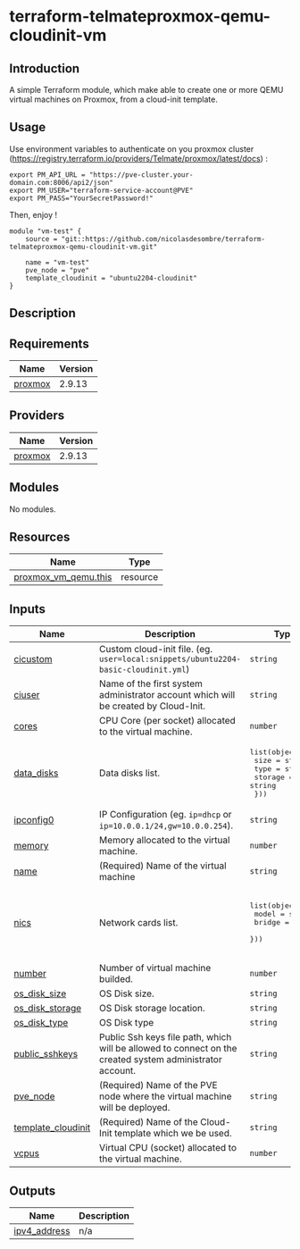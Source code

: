 # terraform-telmateproxmox-qemu-cloudinit-vm
## Introduction
A simple Terraform module, which make able to create one or more QEMU virtual machines on Proxmox, from a cloud-init template.
## Usage
Use environment variables to authenticate on you proxmox cluster (https://registry.terraform.io/providers/Telmate/proxmox/latest/docs) :
```shell
export PM_API_URL = "https://pve-cluster.your-domain.com:8006/api2/json"
export PM_USER="terraform-service-account@PVE"
export PM_PASS="YourSecretPassword!"
```
Then, enjoy !
```hcl
module "vm-test" {
    source = "git::https://github.com/nicolasdesombre/terraform-telmateproxmox-qemu-cloudinit-vm.git"

    name = "vm-test"
    pve_node = "pve"
    template_cloudinit = "ubuntu2204-cloudinit"
}

```
## Description
<!-- BEGIN_TF_DOCS -->
## Requirements

| Name | Version |
|------|---------|
| <a name="requirement_proxmox"></a> [proxmox](#requirement\_proxmox) | 2.9.13 |

## Providers

| Name | Version |
|------|---------|
| <a name="provider_proxmox"></a> [proxmox](#provider\_proxmox) | 2.9.13 |

## Modules

No modules.

## Resources

| Name | Type |
|------|------|
| [proxmox_vm_qemu.this](https://registry.terraform.io/providers/Telmate/proxmox/2.9.13/docs/resources/vm_qemu) | resource |

## Inputs

| Name | Description | Type | Default | Required |
|------|-------------|------|---------|:--------:|
| <a name="input_cicustom"></a> [cicustom](#input\_cicustom) | Custom cloud-init file. (eg. `user=local:snippets/ubuntu2204-basic-cloudinit.yml`) | `string` | `null` | no |
| <a name="input_ciuser"></a> [ciuser](#input\_ciuser) | Name of the first system administrator account which will be created by Cloud-Init. | `string` | `"sysadmin"` | no |
| <a name="input_cores"></a> [cores](#input\_cores) | CPU Core (per socket) allocated to the virtual machine. | `number` | `1` | no |
| <a name="input_data_disks"></a> [data\_disks](#input\_data\_disks) | Data disks list. | <pre>list(object({<br>    size            = string<br>    type            = string<br>    storage         = string<br>  }))</pre> | `[]` | no |
| <a name="input_ipconfig0"></a> [ipconfig0](#input\_ipconfig0) | IP Configuration (eg. `ip=dhcp` or `ip=10.0.0.1/24,gw=10.0.0.254`). | `string` | `"ip=dhcp"` | no |
| <a name="input_memory"></a> [memory](#input\_memory) | Memory allocated to the virtual machine. | `number` | `1024` | no |
| <a name="input_name"></a> [name](#input\_name) | (Required) Name of the virtual machine | `string` | n/a | yes |
| <a name="input_nics"></a> [nics](#input\_nics) | Network cards list. | <pre>list(object({<br>    model           = string<br>    bridge          = string<br>  }))</pre> | <pre>[<br>  {<br>    "bridge": "vmbr1",<br>    "model": "virtio"<br>  }<br>]</pre> | no |
| <a name="input_number"></a> [number](#input\_number) | Number of virtual machine builded. | `number` | `1` | no |
| <a name="input_os_disk_size"></a> [os\_disk\_size](#input\_os\_disk\_size) | OS Disk size. | `string` | `"16G"` | no |
| <a name="input_os_disk_storage"></a> [os\_disk\_storage](#input\_os\_disk\_storage) | OS Disk storage location. | `string` | `"local"` | no |
| <a name="input_os_disk_type"></a> [os\_disk\_type](#input\_os\_disk\_type) | OS Disk type | `string` | `"virtio"` | no |
| <a name="input_public_sshkeys"></a> [public\_sshkeys](#input\_public\_sshkeys) | Public Ssh keys file path, which will be allowed to connect on the created system administrator account. | `string` | `"~/.ssh/id_rsa.pub"` | no |
| <a name="input_pve_node"></a> [pve\_node](#input\_pve\_node) | (Required) Name of the PVE node where the virtual machine will be deployed. | `string` | n/a | yes |
| <a name="input_template_cloudinit"></a> [template\_cloudinit](#input\_template\_cloudinit) | (Required) Name of the Cloud-Init template which we be used. | `string` | n/a | yes |
| <a name="input_vcpus"></a> [vcpus](#input\_vcpus) | Virtual CPU (socket) allocated to the virtual machine. | `number` | `1` | no |

## Outputs

| Name | Description |
|------|-------------|
| <a name="output_ipv4_address"></a> [ipv4\_address](#output\_ipv4\_address) | n/a |
<!-- END_TF_DOCS -->